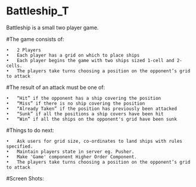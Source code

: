# Battleship_T

Battleship is a small two player game.

#The game consists of:

	•	2 Players
	•	Each player has a grid on which to place ships
	•	Each player begins the game with two ships sized 1-cell and 2-cells.
	•	The players take turns choosing a position on the opponent’s grid to attack

#The result of an attack must be one of:

	•	“Hit” if the opponent has a ship covering the position
	•	“Miss” if there is no ship covering the position
	•	“Already Taken” if the position has previously been attacked
	•	“Sunk” if all the positions a ship covers have been hit
	•	“Win” if all the ships on the opponent's grid have been sunk
  
#Things to do next:

	•	Ask users for grid size, co-ordinates to land ships with rules specified.
	•	Maintain players state in server eg. Pusher.
	•	Make 'Game' component Higher Order Component.
	•	The players take turns choosing a position on the opponent’s grid to attack   


#Screen Shots:
